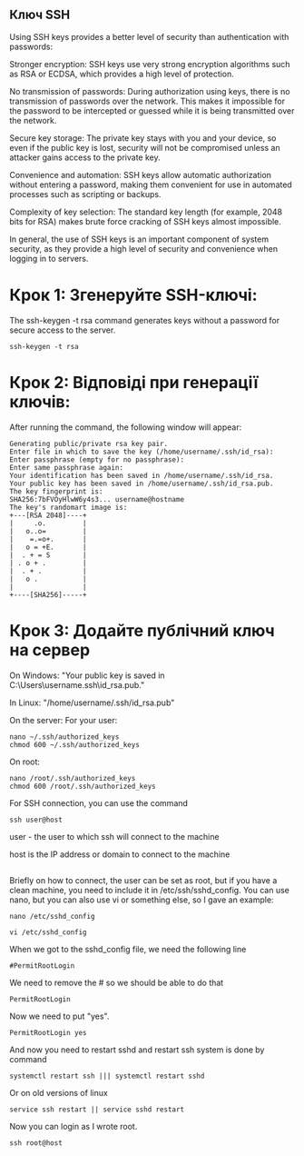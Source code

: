## Ключ SSH
Using SSH keys provides a better level of security than authentication with passwords:

Stronger encryption: SSH keys use very strong encryption algorithms such as RSA or ECDSA, which provides a high level of protection.

No transmission of passwords: During authorization using keys, there is no transmission of passwords over the network. This makes it impossible for the password to be intercepted or guessed while it is being transmitted over the network.

Secure key storage: The private key stays with you and your device, so even if the public key is lost, security will not be compromised unless an attacker gains access to the private key.

Convenience and automation: SSH keys allow automatic authorization without entering a password, making them convenient for use in automated processes such as scripting or backups.

Complexity of key selection: The standard key length (for example, 2048 bits for RSA) makes brute force cracking of SSH keys almost impossible.

In general, the use of SSH keys is an important component of system security, as they provide a high level of security and convenience when logging in to servers.
##

# Крок 1: Згенеруйте SSH-ключі:
The ssh-keygen -t rsa command generates keys without a password for secure access to the server.
``````
ssh-keygen -t rsa
``````
##

# Крок 2: Відповіді при генерації ключів:

After running the command, the following window will appear:
``````
Generating public/private rsa key pair.
Enter file in which to save the key (/home/username/.ssh/id_rsa):
Enter passphrase (empty for no passphrase):
Enter same passphrase again:
Your identification has been saved in /home/username/.ssh/id_rsa.
Your public key has been saved in /home/username/.ssh/id_rsa.pub.
The key fingerprint is:
SHA256:7bFVOyHlwW6y4s3... username@hostname
The key's randomart image is:
+---[RSA 2048]----+
|     .o.         |
|   o..o=         |
|    =.=o+.       |
|   o = +E.       |
|  . + = S        |
| . o + .         |
|  . + .          |
|   o .           |
|                 |
+----[SHA256]-----+
``````

##

# Крок 3: Додайте публічний ключ на сервер

On Windows:
"Your public key is saved in C:\Users\username.ssh\id_rsa.pub."

In Linux:
"/home/username/.ssh/id_rsa.pub"

On the server:
For your user:
``````
nano ~/.ssh/authorized_keys
chmod 600 ~/.ssh/authorized_keys
``````
On root:
``````
nano /root/.ssh/authorized_keys
chmod 600 /root/.ssh/authorized_keys
``````

For SSH connection, you can use the command
```
ssh user@host
```
user - the user to which ssh will connect to the machine

host is the IP address or domain to connect to the machine

##

Briefly on how to connect, the user can be set as root, but if you have a clean machine, you need to include it in /etc/ssh/sshd_config.
You can use nano, but you can also use vi or something else, so I gave an example:
```
nano /etc/sshd_config
```
``````
vi /etc/sshd_config
``````
When we got to the sshd_config file, we need the following line
```
#PermitRootLogin
```
We need to remove the # so we should be able to do that
```
PermitRootLogin
```
Now we need to put "yes".
```
PermitRootLogin yes
```
And now you need to restart sshd and restart ssh system is done by command
```
systemctl restart ssh ||| systemctl restart sshd
```
Or on old versions of linux
```
service ssh restart || service sshd restart
```
Now you can login as I wrote root.
```
ssh root@host
```
